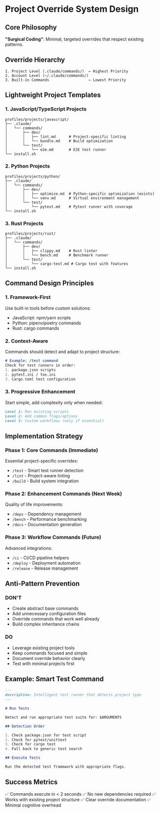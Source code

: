 # Project Override System Design

## Core Philosophy
**"Surgical Coding"**: Minimal, targeted overrides that respect existing patterns.

## Override Hierarchy
```text
1. Project Level (.claude/commands/)  ← Highest Priority
2. Account Level (~/.claude/commands/)
3. Built-in Commands                  ← Lowest Priority
```

## Lightweight Project Templates

### 1. JavaScript/TypeScript Projects
```text
profiles/projects/javascript/
├── .claude/
│   └── commands/
│       ├── dev/
│       │   ├── lint.md      # Project-specific linting
│       │   └── bundle.md    # Build optimization
│       └── test/
│           └── e2e.md       # E2E test runner
└── install.sh
```

### 2. Python Projects  
```text
profiles/projects/python/
├── .claude/
│   └── commands/
│       ├── dev/
│       │   ├── optimize.md  # Python-specific optimization (exists)
│       │   └── venv.md      # Virtual environment management
│       └── test/
│           └── pytest.md    # Pytest runner with coverage
└── install.sh
```

### 3. Rust Projects
```text
profiles/projects/rust/
├── .claude/
│   └── commands/
│       ├── dev/
│       │   ├── clippy.md    # Rust linter
│       │   └── bench.md     # Benchmark runner
│       └── test/
│           └── cargo-test.md # Cargo test with features
└── install.sh
```

## Command Design Principles

### 1. Framework-First
Use built-in tools before custom solutions:
- JavaScript: npm/yarn scripts
- Python: pipenv/poetry commands  
- Rust: cargo commands

### 2. Context-Aware
Commands should detect and adapt to project structure:
```markdown
# Example: /test command
Check for test runners in order:
1. package.json scripts
2. pytest.ini / tox.ini
3. Cargo.toml test configuration
```

### 3. Progressive Enhancement
Start simple, add complexity only when needed:
```markdown
Level 1: Run existing scripts
Level 2: Add common flags/options
Level 3: Custom workflows (only if essential)
```

## Implementation Strategy

### Phase 1: Core Commands (Immediate)
Essential project-specific overrides:
- `/test` - Smart test runner detection
- `/lint` - Project-aware linting
- `/build` - Build system integration

### Phase 2: Enhancement Commands (Next Week)
Quality of life improvements:
- `/deps` - Dependency management
- `/bench` - Performance benchmarking
- `/docs` - Documentation generation

### Phase 3: Workflow Commands (Future)
Advanced integrations:
- `/ci` - CI/CD pipeline helpers
- `/deploy` - Deployment automation
- `/release` - Release management

## Anti-Pattern Prevention

### DON'T
- Create abstract base commands
- Add unnecessary configuration files
- Override commands that work well already
- Build complex inheritance chains

### DO
- Leverage existing project tools
- Keep commands focused and simple
- Document override behavior clearly
- Test with minimal projects first

## Example: Smart Test Command

```markdown
---
description: Intelligent test runner that detects project type
---

# Run Tests

Detect and run appropriate test suite for: $ARGUMENTS

## Detection Order

1. Check package.json for test script
2. Check for pytest/unittest
3. Check for cargo test
4. Fall back to generic test search

## Execute Tests

Run the detected test framework with appropriate flags.
```

## Success Metrics

✅ Commands execute in < 2 seconds
✅ No new dependencies required
✅ Works with existing project structure
✅ Clear override documentation
✅ Minimal cognitive overhead